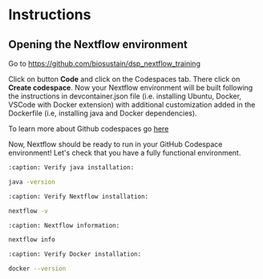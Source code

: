 # Instructions

## Opening the Nextflow environment
Go to https://github.com/biosustain/dsp_nextflow_training

Click on button **Code** and click on the Codespaces tab. There click on **Create codespace**. Now your Nextflow environment will be built following the instructions in devcontainer.json file (i.e. installing Ubuntu, Docker, VSCode with Docker extension) with additional customization added in the Dockerfile (i.e, installing java and Docker dependencies).

To learn more about Github codespaces go [here](https://github.com/features/codespaces)

Now, Nextflow should be ready to run in your GitHub Codespace environment! Let's check that you have a fully functional environment.

```bash
:caption: Verify java installation:

java -version
```

```bash
:caption: Verify Nextflow installation:

nextflow -v
```

```bash
:caption: Nextflow information:

nextflow info
```

```bash
:caption: Verify Docker installation:

docker --version
```
